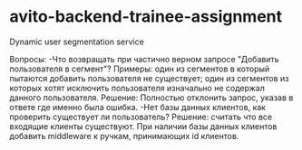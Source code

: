# avito-backend-trainee-assignment
 Dynamic user segmentation service

 Вопросы:
 -Что возвращать при частично верном запросе "Добавить пользователя в сегмент"? 
 Примеры: 
    один из сегментов в который пытаются добавить пользователя не существует; 
    один из сегментов из которых хотят исключить пользователя изначально не содержал данного пользователя.
 Решение: Полностью отклонить запрос, указав в ответе где именно была ошибка.
 -Нет базы данных клиентов, как проверить существует ли пользователь?
 Решение: считать что все входящие клиенты существуют. При наличии базы данных клиентов добавить middleware к ручкам, принимающих id клиентов.


